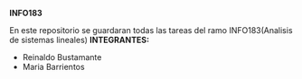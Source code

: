 **INFO183**  

En este repositorio se guardaran todas las tareas del ramo INFO183(Analisis de sistemas lineales)
**INTEGRANTES:**
- Reinaldo Bustamante 
- Maria Barrientos
